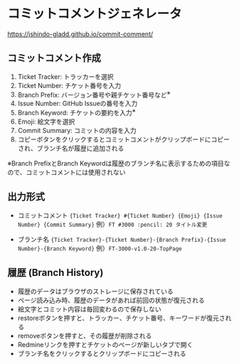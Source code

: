 # コミットコメントジェネレータ
https://jshindo-gladd.github.io/commit-comment/

## コミットコメント作成
1. Ticket Tracker: トラッカーを選択
2. Ticket Number: チケット番号を入力
3. Branch Prefix: バージョン番号や親チケット番号など<sup>※</sup>
4. Issue Number: GitHub Issueの番号を入力
5. Branch Keyword: チケットの要約を入力<sup>※</sup>
6. Emoji: 絵文字を選択
7. Commit Summary: コミットの内容を入力
8. コピーボタンをクリックするとコミットコメントがクリップボードにコピーされ、ブランチ名が履歴に追加される

※Branch PrefixとBranch Keywordは履歴のブランチ名に表示するための項目なので、コミットコメントには使用されない

## 出力形式
- コミットコメント
`{Ticket Tracker} #{Ticket Number} {Emoji} {Issue Number} {Commit Summary}`
例）`FT #3000 :pencil: 20 タイトル変更`

- ブランチ名
`{Ticket Tracker}-{Ticket Number}-{Branch Prefix}-{Issue Number}-{Branch Keyword}`
例）`FT-3000-v1.0-20-TopPage`

## 履歴 (Branch History)
- 履歴のデータはブラウザのストレージに保存されている
- ページ読み込み時、履歴のデータがあれば前回の状態が復元される
- 絵文字とコミット内容は毎回変わるので保存しない
- restoreボタンを押すと、トラッカー、チケット番号、キーワードが復元される
- removeボタンを押すと、その履歴が削除される
- Redmineリンクを押すとチケットのページが新しいタブで開く
- ブランチ名をクリックするとクリップボードにコピーされる
